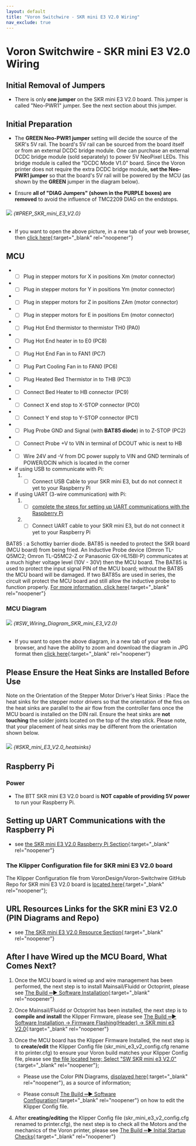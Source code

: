 ```yaml
---
layout: default
title: "Voron Switchwire - SKR mini E3 V2.0 Wiring"
nav_exclude: true
---
```

# Voron Switchwire - SKR mini E3 V2.0 Wiring

## Initial Removal of Jumpers

* There is only **one jumper** on the SKR mini E3 V2.0 board. This jumper is called "Neo-PWR1" jumper.  See the next section about this jumper.

## Initial Preparation

* The **<span class="color-blind-green">GREEN Neo-PWR1 jumper</span>** setting will decide the source of the SKR's 5V rail. The board's 5V rail can be sourced from the board itself or from an external DCDC bridge module.  One can purchase an external DCDC bridge module (sold separately) to power 5V NeoPixel LEDs.  This bridge module is called the "DCDC Mode V1.0" board. Since the Voron printer does not require the extra DCDC bridge module, **set the Neo-PWR1 jumper** so that the board's 5V rail will be powered by the MCU (as shown by the **<span class="color-blind-green">GREEN</span>** jumper in the diagram below).

* Ensure **all of "DIAG Jumpers" (shown in the <span class="color-blind-purple">PURPLE boxes</span>) are removed** to avoid the influence of TMC2209 DIAG on the endstops.

###### ![](./images/PREP_SKR_mini_E3_V2.0_150.png) {#PREP_SKR_mini_E3_V2.0}

* If you want to open the above picture, in a new tab of your web browser, then [click here](./images/PREP_SKR_mini_E3_V2.0_150.png){:target="_blank" rel="noopener"}

## MCU

* - [ ] Plug in stepper motors for X in positions Xm (motor connector)
* - [ ] Plug in stepper motors for Y in positions Ym (motor connector)
* - [ ] Plug in stepper motors for Z in positions ZAm (motor connector)
* - [ ] Plug in stepper motors for E in positions Em (motor connector)
* - [ ] Plug Hot End thermistor to thermistor TH0 (PA0)
* - [ ] Plug Hot End heater in to E0 (PC8)
* - [ ] Plug Hot End Fan in to FAN1 (PC7)
* - [ ] Plug Part Cooling Fan in to FAN0 (PC6)
* - [ ] Plug Heated Bed Thermistor in to THB (PC3)
* - [ ] Connect Bed Heater to HB connector (PC9)
* - [ ] Connect X end stop to X-STOP connector (PC0)
* - [ ] Connect Y end stop to Y-STOP connector (PC1)
* - [ ] Plug Probe GND and Signal (with&nbsp;**BAT85 diode**) in to Z-STOP (PC2)
* - [ ] Connect Probe +V to VIN in terminal of DCOUT whic is next to HB
* - [ ] Wire 24V and -V from DC power supply to VIN and GND terminals of POWER/DCIN which is located in the corner
* if using USB to communicate with Pi:
    1. - [ ] Connect USB Cable to your SKR mini E3, but do not connect it yet to your Raspberry Pi
* if using UART (3-wire communication) with Pi:
    1. - [ ] [complete the steps for setting up UART communications with the Raspberry Pi](#setting-up-uart-communications-with-the-raspberry-pi)
    2. - [ ] Connect UART cable to your SKR mini E3, but do not connect it yet to your Raspberry Pi

BAT85
: a Schottky barrier diode. BAT85 is needed to protect the SKR board (MCU board) from being fried.  An Inductive Probe device (Omron TL-Q5MC2; Omron TL-Q5MC2-Z or Panasonic GX-HL15BI-P) communicates at a much higher voltage level (10V - 30V) then the MCU board.  The BAT85 is used to protect the input signal PIN of the MCU board; without the BAT85 the MCU board will be damaged.  If two BAT85s are used in series, the circuit will protect the MCU board and still allow the inductive probe to function properly. [For more information, click here](./index#bat85-diode){:target="_blank" rel="noopener"}

### MCU Diagram

###### ![](./images/SW_Wiring_Diagram_SKR_mini_E3_V2.0_150.jpg) {#SW_Wiring_Diagram_SKR_mini_E3_V2.0}

* <span class="fs_percent_110">If you want to open the above diagram, in a new tab of your web browser, and have the ability to zoom and download the diagram in JPG format then [click here](./images/SW_Wiring_Diagram_SKR_mini_E3_V2.0_150.jpg){:target="_blank" rel="noopener"}</span>

## Please Ensure the Heat Sinks are Installed Before Use

<span class="color-blind-red">Note on the Orientation of the Stepper Motor Driver's Heat Sinks</span>
: Place the heat sinks for the stepper motor drivers so that the orientation of the fins on the heat sinks are parallel to the air flow from the controller fans once the MCU board is installed on the DIN rail. Ensure the heat sinks are **not touching** the solder joints located on the top of the step stick. Please note, that your placement of heat sinks may be different from the orientation shown below.

###### ![](./images/SKR_mini_E3_V2.0_heatsinks_150.png) {#SKR_mini_E3_V2.0_heatsinks}

## Raspberry Pi

### Power
* The BTT SKR mini E3 V2.0 board is **NOT capable of providing 5V power** to run your Raspberry Pi.

## Setting up UART Communications with the Raspberry Pi

* see [the SKR mini E3 V2.0 Raspberry Pi Section](./mini_e3_v20_RaspberryPi#raspberry-pi){:target="_blank" rel="noopener"}

### The Klipper Configuration file for SKR mini E3 V2.0 board

The Klipper Configuration file from VoronDesign/Voron-Switchwire GitHub Repo for SKR mini E3 V2.0 board is [located here](https://raw.githubusercontent.com/VoronDesign/Voron-Switchwire/master/Firmware/skr_mini_e3_v2_config.cfg){:target="_blank" rel="noopener"};

## URL Resources Links for the SKR mini E3 V2.0 (PIN Diagrams and Repo)

* see [The SKR mini E3 V2.0 Resource Section](./mini_e3_v20_Resources#color-pin-diagram-for-skr-mini-e3-v20){:target="_blank" rel="noopener"}

## After I have Wired up the MCU Board, What Comes Next?

1. Once the MCU board is wired up and wire management has been performed, the next step is to install Mainsail/Fluidd or Octoprint, please see [The Build ═► Software Installation](../../build/software/index#software-installation){:target="_blank" rel="noopener"}

2. Once Mainsail/Fluidd or Octoprint has been installed, the next step is to **compile and install** the Klipper Firmware, please see [The Build ═► Software Installation -> Firmware Flashing(Header) -> SKR mini e3 V2.0](../../build/software/miniE3_v20_klipper#skr-mini-e3-v20-klipper-firmware){:target="_blank" rel="noopener"}

3. Once the MCU board has the Klipper Firmware Installed, the next step is to **create/edit** the Klipper Config file (skr_mini_e3_v2_config.cfg rename it to printer.cfg) to ensure your Voron build matches your Klipper Config file, please see [the file located here; Select "SW SKR mini e3 V2.0"](../../build/software/configuration#software-configuration){:target="_blank" rel="noopener"};

    * Please use the Color PIN Diagrams, [displayed here](./mini_e3_v20_Resources#color-pin-diagram-for-skr-mini-e3-v20){:target="_blank" rel="noopener"}, as a source of information;

    * Please consult [The Build ═► Software Configuration](../../build/software/configuration#software-configuration){:target="_blank" rel="noopener"} on how to edit the Klipper Config file.


4. After **creating/editing** the Klipper Config file (skr_mini_e3_v2_config.cfg renamed to printer.cfg), the next step is to check all the Motors and the mechanics of the Voron printer, please see [The Build ═► Initial Startup Checks](../../build/startup/index#initial-startup-checks){:target="_blank" rel="noopener"}